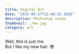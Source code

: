 ```yaml
---
title: Digital Art
date: "2015-05-27T22:40:32.169Z"
description: Photoshop scene
thumbnail: ./me.jpg
category: art
---
```


Well, this is just me.  
But I like my new hair. 😎
